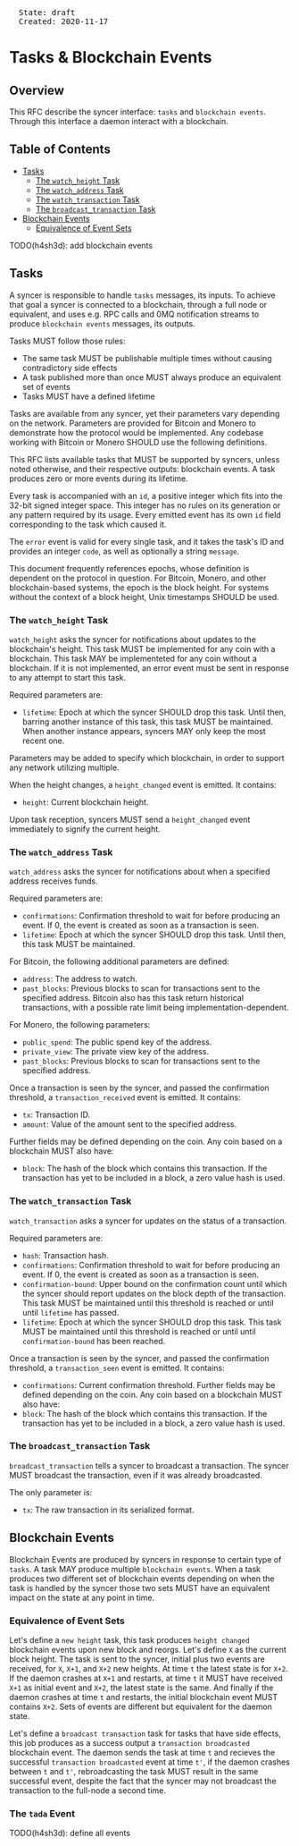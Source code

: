 <pre>
  State: draft
  Created: 2020-11-17
</pre>

# Tasks & Blockchain Events

## Overview

This RFC describe the syncer interface: `tasks` and `blockchain events`. Through this interface a daemon interact with a blockchain.

## Table of Contents

  * [Tasks](#tasks)
    * [The `watch_height` Task](#the-watch_height-task)
    * [The `watch_address` Task](#the-watch_address-task)
    * [The `watch_transaction` Task](#the-watch_transaction-task)
    * [The `broadcast_transaction` Task](#the-broadcast_transaction-task)
  * [Blockchain Events](#blockchain-events)
    * [Equivalence of Event Sets](#equivalence-of-event-sets)

TODO(h4sh3d): add blockchain events

## Tasks

A syncer is responsible to handle `tasks` messages, its inputs. To achieve that goal a syncer is connected to a blockchain, through a full node or equivalent, and uses e.g. RPC calls and 0MQ notification streams to produce `blockchain events` messages, its outputs.

Tasks MUST follow those rules:

* The same task MUST be publishable multiple times without causing contradictory side effects
* A task published more than once MUST always produce an equivalent set of events
* Tasks MUST have a defined lifetime

Tasks are available from any syncer, yet their parameters vary depending on the network. Parameters are provided for Bitcoin and Monero to demonstrate how the protocol would be implemented. Any codebase working with Bitcoin or Monero SHOULD use the following definitions.

This RFC lists available tasks that MUST be supported by syncers, unless noted otherwise, and their respective outputs: blockchain events. A task produces zero or more events during its lifetime.

Every task is accompanied with an `id`, a positive integer which fits into the 32-bit signed integer space. This integer has no rules on its generation or any pattern required by its usage. Every emitted event has its own `id` field corresponding to the task which caused it.

The `error` event is valid for every single task, and it takes the task's ID and provides an integer `code`, as well as optionally a string `message`.

This document frequently references epochs, whose definition is dependent on the protocol in question. For Bitcoin, Monero, and other blockchain-based systems, the epoch is the block height. For systems without the context of a block height, Unix timestamps SHOULD be used.

### The `watch_height` Task

`watch_height` asks the syncer for notifications about updates to the blockchain's height. This task MUST be implemented for any coin with a blockchain. This task MAY be implementeted for any coin without a blockchain. If it is not implemented, an error event must be sent in response to any attempt to start this task.

Required parameters are:
* `lifetime`: Epoch at which the syncer SHOULD drop this task. Until then, barring another instance of this task, this task MUST be maintained. When another instance appears, syncers MAY only keep the most recent one.

Parameters may be added to specify which blockchain, in order to support any network utilizing multiple.

When the height changes, a `height_changed` event is emitted. It contains:
* `height`: Current blockchain height.

Upon task reception, syncers MUST send a `height_changed` event immediately to signify the current height.

### The `watch_address` Task

`watch_address` asks the syncer for notifications about when a specified address receives funds.

Required parameters are:
* `confirmations`: Confirmation threshold to wait for before producing an event. If 0, the event is created as soon as a transaction is seen.
* `lifetime`: Epoch at which the syncer SHOULD drop this task. Until then, this task MUST be maintained.

For Bitcoin, the following additional parameters are defined:
* `address`: The address to watch.
* `past_blocks`: Previous blocks to scan for transactions sent to the specified address.
Bitcoin also has this task return historical transactions, with a possible rate limit being implementation-dependent.

For Monero, the following parameters:
* `public_spend`: The public spend key of the address.
* `private_view`: The private view key of the address.
* `past_blocks`: Previous blocks to scan for transactions sent to the specified address.

Once a transaction is seen by the syncer, and passed the confirmation threshold, a `transaction_received` event is emitted. It contains:
* `tx`: Transaction ID.
* `amount`: Value of the amount sent to the specified address.

Further fields may be defined depending on the coin. Any coin based on a blockchain MUST also have:

* `block`: The hash of the block which contains this transaction. If the transaction has yet to be included in a block, a zero value hash is used.

### The `watch_transaction` Task

`watch_transaction` asks a syncer for updates on the status of a transaction.

Required parameters are:
* `hash`: Transaction hash.
* `confirmations`: Confirmation threshold to wait for before producing an event. If 0, the event is created as soon as a transaction is seen.
* `confirmation-bound`: Upper bound on the confirmation count until which the syncer should report updates on the block depth of the transaction. This task MUST be maintained until this threshold is reached or until until `lifetime` has passed.
* `lifetime`: Epoch at which the syncer SHOULD drop this task. This task MUST be maintained until this threshold is reached or until until `confirmation-bound` has been reached. 

Once a transaction is seen by the syncer, and passed the confirmation threshold, a `transaction_seen` event is emitted. It contains:
* `confirmations`: Current confirmation threshold.
Further fields may be defined depending on the coin. Any coin based on a blockchain MUST also have:
* `block`: The hash of the block which contains this transaction. If the transaction has yet to be included in a block, a zero value hash is used.

### The `broadcast_transaction` Task

`broadcast_transaction` tells a syncer to broadcast a transaction. The syncer MUST broadcast the transaction, even if it was already broadcasted.

The only parameter is:
* `tx`: The raw transaction in its serialized format.

## Blockchain Events

Blockchain Events are produced by syncers in response to certain type of `tasks`. A task MAY produce multiple `blockchain events`. When a task produces two different set of blockchain events depending on when the task is handled by the syncer those two sets MUST have an equivalent impact on the state at any point in time.

### Equivalence of Event Sets
Let's define a `new height` task, this task produces `height changed` blockchain events upon new block and reorgs. Let's define `X` as the current block height. The task is sent to the syncer, initial plus two events are received, for `X`, `X+1`, and `X+2` new heights. At time `t` the latest state is for `X+2`. If the daemon crashes at `X+1` and restarts, at time `t` it MUST have received `X+1` as initial event and `X+2`, the latest state is the same. And finally if the daemon crashes at time `t` and restarts, the initial blockchain event MUST contains `X+2`. Sets of events are different but equivalent for the daemon state.

Let's define a `broadcast transaction` task for tasks that have side effects, this job produces as a success output a `transaction broadcasted` blockchain event. The daemon sends the task at time `t` and recieves the successful `transaction broadcasted` event at time `t'`, if the daemon crashes between `t` and `t'`, rebroadcasting the task MUST result in the same successful event, despite the fact that the syncer may not broadcast the transaction to the full-node a second time.

### The `tada` Event

TODO(h4sh3d): define all events